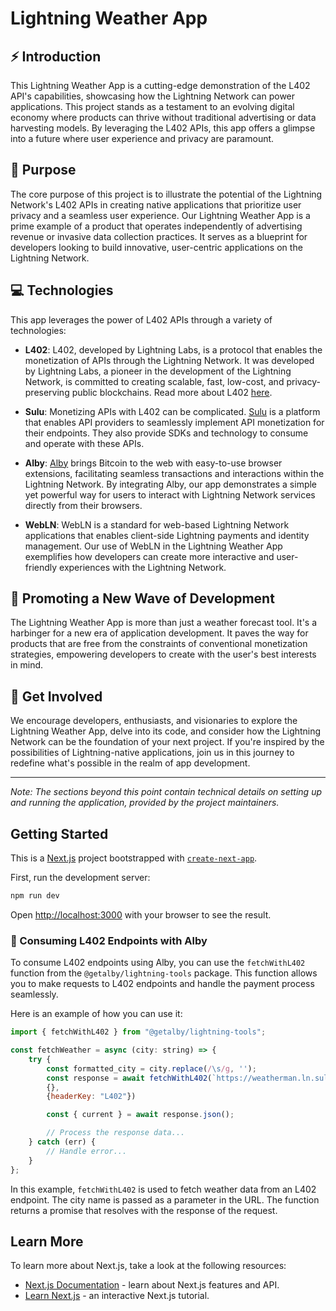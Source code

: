 # Lightning Weather App

## ⚡ Introduction

This Lightning Weather App is a cutting-edge demonstration of the L402 API's capabilities, showcasing how the Lightning Network can power applications. This project stands as a testament to an evolving digital economy where products can thrive without traditional advertising or data harvesting models. By leveraging the L402 APIs, this app offers a glimpse into a future where user experience and privacy are paramount.

## 🎯 Purpose

The core purpose of this project is to illustrate the potential of the Lightning Network's L402 APIs in creating native applications that prioritize user privacy and a seamless user experience. Our Lightning Weather App is a prime example of a product that operates independently of advertising revenue or invasive data collection practices. It serves as a blueprint for developers looking to build innovative, user-centric applications on the Lightning Network.

## 💻 Technologies

This app leverages the power of L402 APIs through a variety of technologies:

- **L402**: L402, developed by Lightning Labs, is a protocol that enables the monetization of APIs through the Lightning Network. It was developed by Lightning Labs, a pioneer in the development of the Lightning Network, is committed to creating scalable, fast, low-cost, and privacy-preserving public blockchains. Read more about L402 [here](https://docs.lightning.engineering/the-lightning-network/l402).

- **Sulu**: Monetizing APIs with L402 can be complicated. [Sulu](https://www.sulu.sh) is a platform that enables API providers to seamlessly implement API monetization for their endpoints. They also provide SDKs and technology to consume and operate with these APIs.

- **Alby**: [Alby](https://getalby.com/) brings Bitcoin to the web with easy-to-use browser extensions, facilitating seamless transactions and interactions within the Lightning Network. By integrating Alby, our app demonstrates a simple yet powerful way for users to interact with Lightning Network services directly from their browsers. 

- **WebLN**: WebLN is a standard for web-based Lightning Network applications that enables client-side Lightning payments and identity management. Our use of WebLN in the Lightning Weather App exemplifies how developers can create more interactive and user-friendly experiences with the Lightning Network.

## 🌊 Promoting a New Wave of Development

The Lightning Weather App is more than just a weather forecast tool. It's a harbinger for a new era of application development. It paves the way for products that are free from the constraints of conventional monetization strategies, empowering developers to create with the user's best interests in mind.

## 🤝 Get Involved

We encourage developers, enthusiasts, and visionaries to explore the Lightning Weather App, delve into its code, and consider how the Lightning Network can be the foundation of your next project. If you're inspired by the possibilities of Lightning-native applications, join us in this journey to redefine what's possible in the realm of app development.

---

*Note: The sections beyond this point contain technical details on setting up and running the application, provided by the project maintainers.*


## Getting Started

This is a [Next.js](https://nextjs.org/) project bootstrapped with [`create-next-app`](https://github.com/vercel/next.js/tree/canary/packages/create-next-app).

First, run the development server:

```bash
npm run dev
```

Open [http://localhost:3000](http://localhost:3000) with your browser to see the result.

### 🐝 Consuming L402 Endpoints with Alby

To consume L402 endpoints using Alby, you can use the `fetchWithL402` function from the `@getalby/lightning-tools` package. This function allows you to make requests to L402 endpoints and handle the payment process seamlessly.

Here is an example of how you can use it:

```javascript
import { fetchWithL402 } from "@getalby/lightning-tools";

const fetchWeather = async (city: string) => {
    try {
        const formatted_city = city.replace(/\s/g, '');
        const response = await fetchWithL402(`https://weatherman.ln.sulu.sh/current?city=${formatted_city}`, 
        {}, 
        {headerKey: "L402"})

        const { current } = await response.json();

        // Process the response data...
    } catch (err) {
        // Handle error...
    }
};
```

In this example, `fetchWithL402` is used to fetch weather data from an L402 endpoint. The city name is passed as a parameter in the URL. The function returns a promise that resolves with the response of the request.

## Learn More

To learn more about Next.js, take a look at the following resources:

- [Next.js Documentation](https://nextjs.org/docs) - learn about Next.js features and API.
- [Learn Next.js](https://nextjs.org/learn) - an interactive Next.js tutorial.



